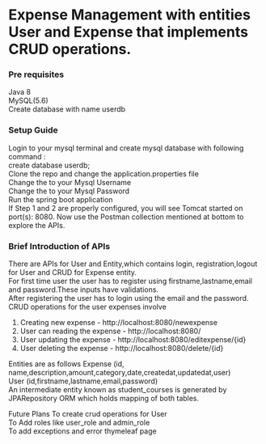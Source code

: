 # Expense Management with entities User and Expense that implements CRUD operations.
### Pre requisites
Java 8\
MySQL(5.6)\
Create database with name userdb

### Setup Guide
Login to your mysql terminal and create mysql database with following command :\
create database userdb;\
Clone the repo and change the application.properties file\
Change the <username> to your Mysql Username\
Change the <password> to your Mysql Password\
Run the spring boot application\
If Step 1 and 2 are properly configured, you will see Tomcat started on port(s): 8080. Now use the Postman collection mentioned at bottom to explore the APIs.

### Brief Introduction of APIs
There are  APIs for User and Entity,which contains login, registration,logout for User and CRUD for Expense entity.\
For first time user the user has to register using firstname,lastname,email and password.These inputs have validations.\
After registering the user has to login using the email and the password.\
CRUD operations for the user expenses involve
1. Creating new expense - http://localhost:8080/newexpense
2. User can reading the expense - http://localhost:8080/
3. User updating the expense - http://localhost:8080/editexpense/{id}
4. User deleting the expense - http://localhost:8080/delete/{id}

Entities are as follows
Expense (id, name,description,amount,category,date,createdat,updatedat,user)\
User (id,firstname,lastname,email,password)\
An intermediate entity known as student_courses is generated by JPARepository ORM which holds mapping of both tables.

Future Plans
To create crud operations for User\
To Add roles like user_role and admin_role\
To add exceptions and error thymeleaf page
